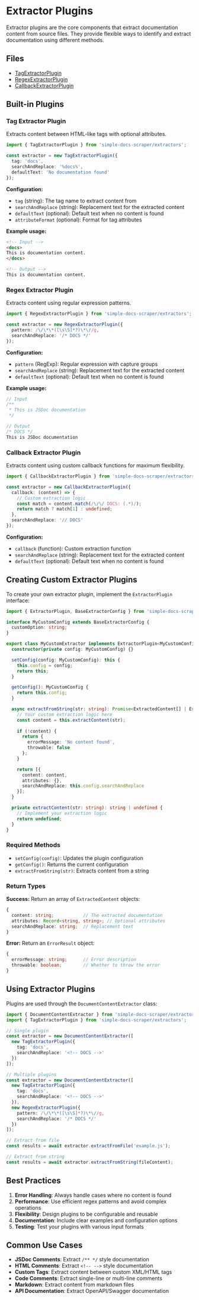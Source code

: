 # Extractor Plugins

Extractor plugins are the core components that extract documentation content from source files. They provide flexible ways to identify and extract documentation using different methods.

## Files

- [TagExtractorPlugin](./simple-docs-scraper/extractors/TagExtractorPlugin.ts.md)
- [RegexExtractorPlugin](./simple-docs-scraper/extractors/RegexExtractorPlugin.ts.md)
- [CallbackExtractorPlugin](./simple-docs-scraper/extractors/CallbackExtractorPlugin.ts.md)

## Built-in Plugins

### Tag Extractor Plugin

Extracts content between HTML-like tags with optional attributes.

```typescript
import { TagExtractorPlugin } from 'simple-docs-scraper/extractors';

const extractor = new TagExtractorPlugin({
  tag: 'docs',
  searchAndReplace: '%docs%',
  defaultText: 'No documentation found'
});
```

**Configuration:**
- `tag` (string): The tag name to extract content from
- `searchAndReplace` (string): Replacement text for the extracted content
- `defaultText` (optional): Default text when no content is found
- `attributeFormat` (optional): Format for tag attributes

**Example usage:**
```html
<!-- Input -->
<docs>
This is documentation content.
</docs>

<!-- Output -->
This is documentation content.
```

### Regex Extractor Plugin

Extracts content using regular expression patterns.

```typescript
import { RegexExtractorPlugin } from 'simple-docs-scraper/extractors';

const extractor = new RegexExtractorPlugin({
  pattern: /\/\*\*([\s\S]*?)\*\//g,
  searchAndReplace: '/* DOCS */'
});
```

**Configuration:**
- `pattern` (RegExp): Regular expression with capture groups
- `searchAndReplace` (string): Replacement text for the extracted content
- `defaultText` (optional): Default text when no content is found

**Example usage:**
```javascript
// Input
/**
 * This is JSDoc documentation
 */

// Output
/* DOCS */
This is JSDoc documentation
```

### Callback Extractor Plugin

Extracts content using custom callback functions for maximum flexibility.

```typescript
import { CallbackExtractorPlugin } from 'simple-docs-scraper/extractors';

const extractor = new CallbackExtractorPlugin({
  callback: (content) => {
    // Custom extraction logic
    const match = content.match(/\/\/ DOCS: (.*)/);
    return match ? match[1] : undefined;
  },
  searchAndReplace: '// DOCS'
});
```

**Configuration:**
- `callback` (function): Custom extraction function
- `searchAndReplace` (string): Replacement text for the extracted content
- `defaultText` (optional): Default text when no content is found

## Creating Custom Extractor Plugins

To create your own extractor plugin, implement the `ExtractorPlugin` interface:

```typescript
import { ExtractorPlugin, BaseExtractorConfig } from 'simple-docs-scraper/types';

interface MyCustomConfig extends BaseExtractorConfig {
  customOption: string;
}

export class MyCustomExtractor implements ExtractorPlugin<MyCustomConfig> {
  constructor(private config: MyCustomConfig) {}

  setConfig(config: MyCustomConfig): this {
    this.config = config;
    return this;
  }

  getConfig(): MyCustomConfig {
    return this.config;
  }

  async extractFromString(str: string): Promise<ExtractedContent[] | ErrorResult> {
    // Your custom extraction logic here
    const content = this.extractContent(str);
    
    if (!content) {
      return {
        errorMessage: 'No content found',
        throwable: false
      };
    }

    return [{
      content: content,
      attributes: {},
      searchAndReplace: this.config.searchAndReplace
    }];
  }

  private extractContent(str: string): string | undefined {
    // Implement your extraction logic
    return undefined;
  }
}
```

### Required Methods

- `setConfig(config)`: Updates the plugin configuration
- `getConfig()`: Returns the current configuration
- `extractFromString(str)`: Extracts content from a string

### Return Types

**Success:** Return an array of `ExtractedContent` objects:
```typescript
{
  content: string;           // The extracted documentation
  attributes: Record<string, string>; // Optional attributes
  searchAndReplace: string;  // Replacement text
}
```

**Error:** Return an `ErrorResult` object:
```typescript
{
  errorMessage: string;      // Error description
  throwable: boolean;        // Whether to throw the error
}
```

## Using Extractor Plugins

Plugins are used through the `DocumentContentExtractor` class:

```typescript
import { DocumentContentExtractor } from 'simple-docs-scraper/extractors';
import { TagExtractorPlugin } from 'simple-docs-scraper/extractors';

// Single plugin
const extractor = new DocumentContentExtractor([
  new TagExtractorPlugin({
    tag: 'docs',
    searchAndReplace: '<!-- DOCS -->'
  })
]);

// Multiple plugins
const extractor = new DocumentContentExtractor([
  new TagExtractorPlugin({
    tag: 'docs',
    searchAndReplace: '<!-- DOCS -->'
  }),
  new RegexExtractorPlugin({
    pattern: /\/\*\*([\s\S]*?)\*\//g,
    searchAndReplace: '/* DOCS */'
  })
]);

// Extract from file
const results = await extractor.extractFromFile('example.js');

// Extract from string
const results = await extractor.extractFromString(fileContent);
```

## Best Practices

1. **Error Handling**: Always handle cases where no content is found
2. **Performance**: Use efficient regex patterns and avoid complex operations
3. **Flexibility**: Design plugins to be configurable and reusable
4. **Documentation**: Include clear examples and configuration options
5. **Testing**: Test your plugins with various input formats

## Common Use Cases

- **JSDoc Comments**: Extract `/** */` style documentation
- **HTML Comments**: Extract `<!-- -->` style documentation
- **Custom Tags**: Extract content between custom XML/HTML tags
- **Code Comments**: Extract single-line or multi-line comments
- **Markdown**: Extract content from markdown files
- **API Documentation**: Extract OpenAPI/Swagger documentation
